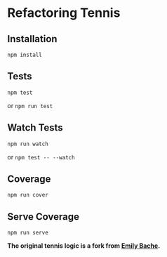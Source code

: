 # Refactoring Tennis

## Installation

```
npm install
```

## Tests

```
npm test
```
or `npm run test`

## Watch Tests

```
npm run watch
```
or `npm test -- --watch`

## Coverage

```
npm run cover
```

## Serve Coverage

```
npm run serve
```

**The original tennis logic is a fork from [Emily Bache](https://github.com/emilybache/Tennis-Refactoring-Kata/).**